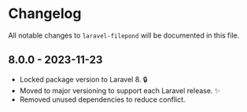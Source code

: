 # Changelog

All notable changes to `laravel-filepond` will be documented in this file.

## 8.0.0 - 2023-11-23

- Locked package version to Laravel 8. 🔒
- Moved to major versioning to support each Laravel release. ✨
- Removed unused dependencies to reduce conflict.
